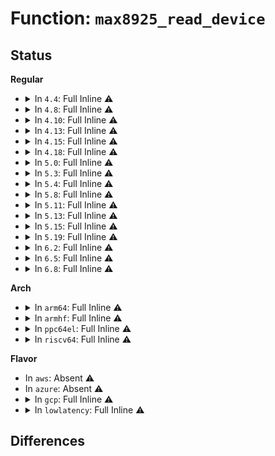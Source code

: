 # Function: <code>max8925_read_device</code>

## Status
<b>Regular</b>
<ul>
<li>
<details>
<summary>In <code>4.4</code>: Full Inline ⚠️</summary>

**Collision:** Unique Static

**Inline:** Full

**Transformation:** False

**Instances:**

```
In drivers/mfd/max8925-i2c.c (ffffffff815903d1)
Location: drivers/mfd/max8925-i2c.c:21
Inline: True
Inline callers:
  - drivers/mfd/max8925-i2c.c:max8925_bulk_read
  - drivers/mfd/max8925-i2c.c:max8925_reg_read
  - drivers/mfd/max8925-i2c.c:max8925_set_bits
```
</details>
</li>
<li>
<details>
<summary>In <code>4.8</code>: Full Inline ⚠️</summary>

**Collision:** Unique Static

**Inline:** Full

**Transformation:** False

**Instances:**

```
In drivers/mfd/max8925-i2c.c (ffffffff815e5334)
Location: drivers/mfd/max8925-i2c.c:21
Inline: True
Inline callers:
  - drivers/mfd/max8925-i2c.c:max8925_set_bits
  - drivers/mfd/max8925-i2c.c:max8925_bulk_read
  - drivers/mfd/max8925-i2c.c:max8925_reg_read
```
</details>
</li>
<li>
<details>
<summary>In <code>4.10</code>: Full Inline ⚠️</summary>

**Collision:** Unique Static

**Inline:** Full

**Transformation:** False

**Instances:**

```
In drivers/mfd/max8925-i2c.c (ffffffff816121e4)
Location: drivers/mfd/max8925-i2c.c:21
Inline: True
Inline callers:
  - drivers/mfd/max8925-i2c.c:max8925_set_bits
  - drivers/mfd/max8925-i2c.c:max8925_bulk_read
  - drivers/mfd/max8925-i2c.c:max8925_reg_read
```
</details>
</li>
<li>
<details>
<summary>In <code>4.13</code>: Full Inline ⚠️</summary>

**Collision:** Unique Static

**Inline:** Full

**Transformation:** False

**Instances:**

```
In drivers/mfd/max8925-i2c.c (ffffffff81626254)
Location: drivers/mfd/max8925-i2c.c:21
Inline: True
Inline callers:
  - drivers/mfd/max8925-i2c.c:max8925_set_bits
  - drivers/mfd/max8925-i2c.c:max8925_bulk_read
  - drivers/mfd/max8925-i2c.c:max8925_reg_read
```
</details>
</li>
<li>
<details>
<summary>In <code>4.15</code>: Full Inline ⚠️</summary>

**Collision:** Unique Static

**Inline:** Full

**Transformation:** False

**Instances:**

```
In drivers/mfd/max8925-i2c.c (ffffffff8168eb24)
Location: drivers/mfd/max8925-i2c.c:21
Inline: True
Inline callers:
  - drivers/mfd/max8925-i2c.c:max8925_set_bits
  - drivers/mfd/max8925-i2c.c:max8925_bulk_read
  - drivers/mfd/max8925-i2c.c:max8925_reg_read
```
</details>
</li>
<li>
<details>
<summary>In <code>4.18</code>: Full Inline ⚠️</summary>

**Collision:** Unique Static

**Inline:** Full

**Transformation:** False

**Instances:**

```
In drivers/mfd/max8925-i2c.c (ffffffff816cad54)
Location: drivers/mfd/max8925-i2c.c:21
Inline: True
Inline callers:
  - drivers/mfd/max8925-i2c.c:max8925_set_bits
  - drivers/mfd/max8925-i2c.c:max8925_bulk_read
  - drivers/mfd/max8925-i2c.c:max8925_reg_read
```
</details>
</li>
<li>
<details>
<summary>In <code>5.0</code>: Full Inline ⚠️</summary>

**Collision:** Unique Static

**Inline:** Full

**Transformation:** False

**Instances:**

```
In drivers/mfd/max8925-i2c.c (ffffffff816ec184)
Location: drivers/mfd/max8925-i2c.c:21
Inline: True
Inline callers:
  - drivers/mfd/max8925-i2c.c:max8925_set_bits
  - drivers/mfd/max8925-i2c.c:max8925_set_bits
  - drivers/mfd/max8925-i2c.c:max8925_bulk_read
  - drivers/mfd/max8925-i2c.c:max8925_bulk_read
  - drivers/mfd/max8925-i2c.c:max8925_reg_read
  - drivers/mfd/max8925-i2c.c:max8925_reg_read
```
</details>
</li>
<li>
<details>
<summary>In <code>5.3</code>: Full Inline ⚠️</summary>

**Collision:** Unique Static

**Inline:** Full

**Transformation:** False

**Instances:**

```
In drivers/mfd/max8925-i2c.c (ffffffff817258e3)
Location: drivers/mfd/max8925-i2c.c:18
Inline: True
Inline callers:
  - drivers/mfd/max8925-i2c.c:max8925_set_bits
  - drivers/mfd/max8925-i2c.c:max8925_set_bits
  - drivers/mfd/max8925-i2c.c:max8925_bulk_read
  - drivers/mfd/max8925-i2c.c:max8925_bulk_read
  - drivers/mfd/max8925-i2c.c:max8925_reg_read
  - drivers/mfd/max8925-i2c.c:max8925_reg_read
```
</details>
</li>
<li>
<details>
<summary>In <code>5.4</code>: Full Inline ⚠️</summary>

**Collision:** Unique Static

**Inline:** Full

**Transformation:** False

**Instances:**

```
In drivers/mfd/max8925-i2c.c (ffffffff81749ba3)
Location: drivers/mfd/max8925-i2c.c:18
Inline: True
Inline callers:
  - drivers/mfd/max8925-i2c.c:max8925_set_bits
  - drivers/mfd/max8925-i2c.c:max8925_set_bits
  - drivers/mfd/max8925-i2c.c:max8925_bulk_read
  - drivers/mfd/max8925-i2c.c:max8925_bulk_read
  - drivers/mfd/max8925-i2c.c:max8925_reg_read
  - drivers/mfd/max8925-i2c.c:max8925_reg_read
```
</details>
</li>
<li>
<details>
<summary>In <code>5.8</code>: Full Inline ⚠️</summary>

**Collision:** Unique Static

**Inline:** Full

**Transformation:** False

**Instances:**

```
In drivers/mfd/max8925-i2c.c (ffffffff81807b71)
Location: drivers/mfd/max8925-i2c.c:18
Inline: True
Inline callers:
  - drivers/mfd/max8925-i2c.c:max8925_set_bits
  - drivers/mfd/max8925-i2c.c:max8925_set_bits
  - drivers/mfd/max8925-i2c.c:max8925_bulk_read
  - drivers/mfd/max8925-i2c.c:max8925_bulk_read
  - drivers/mfd/max8925-i2c.c:max8925_reg_read
  - drivers/mfd/max8925-i2c.c:max8925_reg_read
```
</details>
</li>
<li>
<details>
<summary>In <code>5.11</code>: Full Inline ⚠️</summary>

**Collision:** Unique Static

**Inline:** Full

**Transformation:** False

**Instances:**

```
In drivers/mfd/max8925-i2c.c (ffffffff81817bb1)
Location: drivers/mfd/max8925-i2c.c:18
Inline: True
Inline callers:
  - drivers/mfd/max8925-i2c.c:max8925_set_bits
  - drivers/mfd/max8925-i2c.c:max8925_set_bits
  - drivers/mfd/max8925-i2c.c:max8925_bulk_read
  - drivers/mfd/max8925-i2c.c:max8925_bulk_read
  - drivers/mfd/max8925-i2c.c:max8925_reg_read
  - drivers/mfd/max8925-i2c.c:max8925_reg_read
```
</details>
</li>
<li>
<details>
<summary>In <code>5.13</code>: Full Inline ⚠️</summary>

**Collision:** Unique Static

**Inline:** Full

**Transformation:** False

**Instances:**

```
In drivers/mfd/max8925-i2c.c (ffffffff817fc021)
Location: drivers/mfd/max8925-i2c.c:18
Inline: True
Inline callers:
  - drivers/mfd/max8925-i2c.c:max8925_set_bits
  - drivers/mfd/max8925-i2c.c:max8925_set_bits
  - drivers/mfd/max8925-i2c.c:max8925_bulk_read
  - drivers/mfd/max8925-i2c.c:max8925_bulk_read
  - drivers/mfd/max8925-i2c.c:max8925_reg_read
  - drivers/mfd/max8925-i2c.c:max8925_reg_read
```
</details>
</li>
<li>
<details>
<summary>In <code>5.15</code>: Full Inline ⚠️</summary>

**Collision:** Unique Static

**Inline:** Full

**Transformation:** False

**Instances:**

```
In drivers/mfd/max8925-i2c.c (ffffffff818855d1)
Location: drivers/mfd/max8925-i2c.c:18
Inline: True
Inline callers:
  - drivers/mfd/max8925-i2c.c:max8925_set_bits
  - drivers/mfd/max8925-i2c.c:max8925_set_bits
  - drivers/mfd/max8925-i2c.c:max8925_bulk_read
  - drivers/mfd/max8925-i2c.c:max8925_bulk_read
  - drivers/mfd/max8925-i2c.c:max8925_reg_read
  - drivers/mfd/max8925-i2c.c:max8925_reg_read
```
</details>
</li>
<li>
<details>
<summary>In <code>5.19</code>: Full Inline ⚠️</summary>

**Collision:** Unique Static

**Inline:** Full

**Transformation:** False

**Instances:**

```
In drivers/mfd/max8925-i2c.c (ffffffff819ce372)
Location: drivers/mfd/max8925-i2c.c:18
Inline: True
Inline callers:
  - drivers/mfd/max8925-i2c.c:max8925_set_bits
  - drivers/mfd/max8925-i2c.c:max8925_set_bits
  - drivers/mfd/max8925-i2c.c:max8925_bulk_read
  - drivers/mfd/max8925-i2c.c:max8925_bulk_read
  - drivers/mfd/max8925-i2c.c:max8925_reg_read
  - drivers/mfd/max8925-i2c.c:max8925_reg_read
```
</details>
</li>
<li>
<details>
<summary>In <code>6.2</code>: Full Inline ⚠️</summary>

**Collision:** Unique Static

**Inline:** Full

**Transformation:** False

**Instances:**

```
In drivers/mfd/max8925-i2c.c (ffffffff81b46fe2)
Location: drivers/mfd/max8925-i2c.c:18
Inline: True
Inline callers:
  - drivers/mfd/max8925-i2c.c:max8925_set_bits
  - drivers/mfd/max8925-i2c.c:max8925_set_bits
  - drivers/mfd/max8925-i2c.c:max8925_bulk_read
  - drivers/mfd/max8925-i2c.c:max8925_bulk_read
  - drivers/mfd/max8925-i2c.c:max8925_reg_read
  - drivers/mfd/max8925-i2c.c:max8925_reg_read
```
</details>
</li>
<li>
<details>
<summary>In <code>6.5</code>: Full Inline ⚠️</summary>

**Collision:** Unique Static

**Inline:** Full

**Transformation:** False

**Instances:**

```
In drivers/mfd/max8925-i2c.c (ffffffff81b9a3b2)
Location: drivers/mfd/max8925-i2c.c:18
Inline: True
Inline callers:
  - drivers/mfd/max8925-i2c.c:max8925_set_bits
  - drivers/mfd/max8925-i2c.c:max8925_set_bits
  - drivers/mfd/max8925-i2c.c:max8925_bulk_read
  - drivers/mfd/max8925-i2c.c:max8925_bulk_read
  - drivers/mfd/max8925-i2c.c:max8925_reg_read
  - drivers/mfd/max8925-i2c.c:max8925_reg_read
```
</details>
</li>
<li>
<details>
<summary>In <code>6.8</code>: Full Inline ⚠️</summary>

**Collision:** Unique Static

**Inline:** Full

**Transformation:** False

**Instances:**

```
In drivers/mfd/max8925-i2c.c (ffffffff81bee362)
Location: drivers/mfd/max8925-i2c.c:18
Inline: True
Inline callers:
  - drivers/mfd/max8925-i2c.c:max8925_set_bits
  - drivers/mfd/max8925-i2c.c:max8925_set_bits
  - drivers/mfd/max8925-i2c.c:max8925_bulk_read
  - drivers/mfd/max8925-i2c.c:max8925_bulk_read
  - drivers/mfd/max8925-i2c.c:max8925_reg_read
  - drivers/mfd/max8925-i2c.c:max8925_reg_read
```
</details>
</li>
</ul>
<b>Arch</b>
<ul>
<li>
<details>
<summary>In <code>arm64</code>: Full Inline ⚠️</summary>

**Collision:** Unique Static

**Inline:** Full

**Transformation:** False

**Instances:**

```
In drivers/mfd/max8925-i2c.c (ffff8000109476dc)
Location: drivers/mfd/max8925-i2c.c:18
Inline: True
Inline callers:
  - drivers/mfd/max8925-i2c.c:max8925_set_bits
  - drivers/mfd/max8925-i2c.c:max8925_set_bits
  - drivers/mfd/max8925-i2c.c:max8925_bulk_read
  - drivers/mfd/max8925-i2c.c:max8925_bulk_read
  - drivers/mfd/max8925-i2c.c:max8925_reg_read
  - drivers/mfd/max8925-i2c.c:max8925_reg_read
```
</details>
</li>
<li>
<details>
<summary>In <code>armhf</code>: Full Inline ⚠️</summary>

**Collision:** Unique Static

**Inline:** Full

**Transformation:** False

**Instances:**

```
In drivers/mfd/max8925-i2c.c (c0a309a8)
Location: drivers/mfd/max8925-i2c.c:18
Inline: True
Inline callers:
  - drivers/mfd/max8925-i2c.c:max8925_set_bits
  - drivers/mfd/max8925-i2c.c:max8925_set_bits
  - drivers/mfd/max8925-i2c.c:max8925_bulk_read
  - drivers/mfd/max8925-i2c.c:max8925_bulk_read
  - drivers/mfd/max8925-i2c.c:max8925_reg_read
  - drivers/mfd/max8925-i2c.c:max8925_reg_read
```
</details>
</li>
<li>
<details>
<summary>In <code>ppc64el</code>: Full Inline ⚠️</summary>

**Collision:** Unique Static

**Inline:** Full

**Transformation:** False

**Instances:**

```
In drivers/mfd/max8925-i2c.c (c0000000009f25d4)
Location: drivers/mfd/max8925-i2c.c:18
Inline: True
Inline callers:
  - drivers/mfd/max8925-i2c.c:max8925_set_bits
  - drivers/mfd/max8925-i2c.c:max8925_set_bits
  - drivers/mfd/max8925-i2c.c:max8925_bulk_read
  - drivers/mfd/max8925-i2c.c:max8925_bulk_read
  - drivers/mfd/max8925-i2c.c:max8925_reg_read
  - drivers/mfd/max8925-i2c.c:max8925_reg_read
```
</details>
</li>
<li>
<details>
<summary>In <code>riscv64</code>: Full Inline ⚠️</summary>

**Collision:** Unique Static

**Inline:** Full

**Transformation:** False

**Instances:**

```
In drivers/mfd/max8925-i2c.c (ffffffe0005b986a)
Location: drivers/mfd/max8925-i2c.c:18
Inline: True
Inline callers:
  - drivers/mfd/max8925-i2c.c:max8925_set_bits
  - drivers/mfd/max8925-i2c.c:max8925_set_bits
  - drivers/mfd/max8925-i2c.c:max8925_bulk_read
  - drivers/mfd/max8925-i2c.c:max8925_bulk_read
  - drivers/mfd/max8925-i2c.c:max8925_reg_read
  - drivers/mfd/max8925-i2c.c:max8925_reg_read
```
</details>
</li>
</ul>
<b>Flavor</b>
<ul>
<li>
In <code>aws</code>: Absent ⚠️
</li>
<li>
In <code>azure</code>: Absent ⚠️
</li>
<li>
<details>
<summary>In <code>gcp</code>: Full Inline ⚠️</summary>

**Collision:** Unique Static

**Inline:** Full

**Transformation:** False

**Instances:**

```
In drivers/mfd/max8925-i2c.c (ffffffff8173d063)
Location: drivers/mfd/max8925-i2c.c:18
Inline: True
Inline callers:
  - drivers/mfd/max8925-i2c.c:max8925_set_bits
  - drivers/mfd/max8925-i2c.c:max8925_set_bits
  - drivers/mfd/max8925-i2c.c:max8925_bulk_read
  - drivers/mfd/max8925-i2c.c:max8925_bulk_read
  - drivers/mfd/max8925-i2c.c:max8925_reg_read
  - drivers/mfd/max8925-i2c.c:max8925_reg_read
```
</details>
</li>
<li>
<details>
<summary>In <code>lowlatency</code>: Full Inline ⚠️</summary>

**Collision:** Unique Static

**Inline:** Full

**Transformation:** False

**Instances:**

```
In drivers/mfd/max8925-i2c.c (ffffffff817584a3)
Location: drivers/mfd/max8925-i2c.c:18
Inline: True
Inline callers:
  - drivers/mfd/max8925-i2c.c:max8925_set_bits
  - drivers/mfd/max8925-i2c.c:max8925_set_bits
  - drivers/mfd/max8925-i2c.c:max8925_bulk_read
  - drivers/mfd/max8925-i2c.c:max8925_bulk_read
  - drivers/mfd/max8925-i2c.c:max8925_reg_read
  - drivers/mfd/max8925-i2c.c:max8925_reg_read
```
</details>
</li>
</ul>

## Differences
